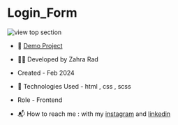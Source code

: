 # Login_Form
![view top section](https://github.com/Zahra-Rad/Login_Form/assets/118894293/5935c705-e1b6-4e5d-852f-f5d5aff98a06)

- 📎 [Demo Project](https://zahra-rad.github.io/Login_Form/)

- 👩‍💻 Developed by Zahra Rad

- Created - Feb 2024

- 🔧 Technologies Used - html , css , scss

- Role - Frontend

- 📬 How to reach me : with my [instagram](https://www.instagram.com/zahra.rad_dev?utm_source=qr&igsh=MW1rN2kzcDdpcmNocA==) and [linkedin](https://www.linkedin.com/in/zahra-kaboodvandi-rad-87b12021b?utm_source=share&utm_campaign=share_via&utm_content=profile&utm_medium=android_app)

